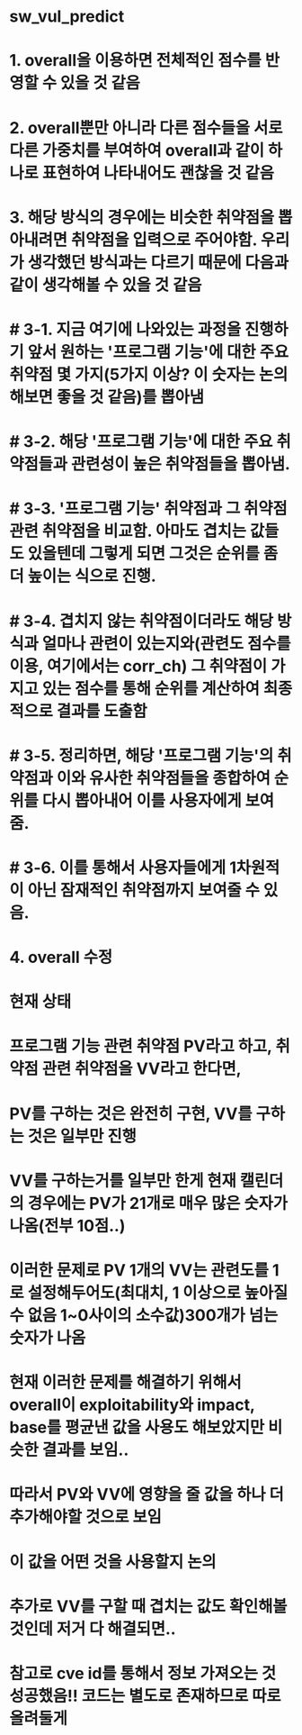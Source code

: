 # sw_vul_predict

# 1. overall을 이용하면 전체적인 점수를 반영할 수 있을 것 같음
# 2. overall뿐만 아니라 다른 점수들을 서로 다른 가중치를 부여하여 overall과 같이 하나로 표현하여 나타내어도 괜찮을 것 같음
# 3. 해당 방식의 경우에는 비슷한 취약점을 뽑아내려면 취약점을 입력으로 주어야함. 우리가 생각했던 방식과는 다르기 때문에 다음과 같이 생각해볼 수 있을 것 같음
# # 3-1. 지금 여기에 나와있는 과정을 진행하기 앞서 원하는 '프로그램 기능'에 대한 주요 취약점 몇 가지(5가지 이상? 이 숫자는 논의해보면 좋을 것 같음)를 뽑아냄
# # 3-2. 해당 '프로그램 기능'에 대한 주요 취약점들과 관련성이 높은 취약점들을 뽑아냄.
# # 3-3. '프로그램 기능' 취약점과 그 취약점 관련 취약점을 비교함. 아마도 겹치는 값들도 있을텐데 그렇게 되면 그것은 순위를 좀 더 높이는 식으로 진행.
# # 3-4. 겹치지 않는 취약점이더라도 해당 방식과 얼마나 관련이 있는지와(관련도 점수를 이용, 여기에서는 corr_ch) 그 취약점이 가지고 있는 점수를 통해 순위를 계산하여 최종적으로 결과를 도출함
# # 3-5. 정리하면, 해당 '프로그램 기능'의 취약점과 이와 유사한 취약점들을 종합하여 순위를 다시 뽑아내어 이를 사용자에게 보여줌.
# # 3-6. 이를 통해서 사용자들에게 1차원적이 아닌 잠재적인 취약점까지 보여줄 수 있음.
# 4. overall 수정

# 현재 상태
# 프로그램 기능 관련 취약점 PV라고 하고, 취약점 관련 취약점을 VV라고 한다면,
# PV를 구하는 것은 완전히 구현, VV를 구하는 것은 일부만 진행
# VV를 구하는거를 일부만 한게 현재 캘린더의 경우에는 PV가 21개로 매우 많은 숫자가 나옴(전부 10점..)
# 이러한 문제로 PV 1개의 VV는 관련도를 1로 설정해두어도(최대치, 1 이상으로 높아질 수 없음 1~0사이의 소수값)300개가 넘는 숫자가 나옴
# 현재 이러한 문제를 해결하기 위해서 overall이 exploitability와 impact, base를 평균낸 값을 사용도 해보았지만 비슷한 결과를 보임..
# 따라서 PV와 VV에 영향을 줄 값을 하나 더 추가해야할 것으로 보임
# 이 값을 어떤 것을 사용할지 논의
# 추가로 VV를 구할 때 겹치는 값도 확인해볼 것인데 저거 다 해결되면..
# 참고로 cve id를 통해서 정보 가져오는 것 성공했음!! 코드는 별도로 존재하므로 따로 올려둘게
